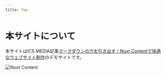 ```yaml
---
title: Top
---
```


# 本サイトについて

本サイトはICS MEDIA記事[マークダウンの力を引き出す！Nuxt Contentで快適なウェブサイト制作](hhttps://ics.media/entry/241108/)のデモサイトです。

![Nuxt Content](/images/social-card.png)
